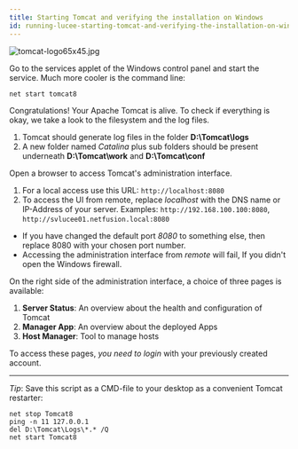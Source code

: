 ```yaml
---
title: Starting Tomcat and verifying the installation on Windows
id: running-lucee-starting-tomcat-and-verifying-the-installation-on-windows
---
```


![tomcat-logo65x45.jpg](https://bitbucket.org/repo/rX87Rq/images/1093758943-tomcat-logo65x45.jpg)

Go to the services applet of the Windows control panel and start the service. Much more cooler is the command line:

```
net start tomcat8
```

Congratulations! Your Apache Tomcat is alive. To check if everything is okay, we take a look to the filesystem and the log files.

1. Tomcat should generate log files in the folder **D:\Tomcat\logs**
2. A new folder named *Catalina* plus sub folders should be present underneath **D:\Tomcat\work** and **D:\Tomcat\conf**

Open a browser to access Tomcat's administration interface.

1. For a local access use this URL: `http://localhost:8080`
2. To access the UI from remote, replace *localhost* with the DNS name or IP-Address of your server.
Examples: `http://192.168.100.100:8080`, `http://svlucee01.netfusion.local:8080`

* If you have changed the default port *8080* to something else, then replace 8080 with your chosen port number.
* Accessing the administration interface from *remote* will fail, If you didn't open the Windows firewall.

On the right side of the administration interface, a choice of three pages is available:

1. **Server Status**: An overview about the health and configuration of Tomcat
2. **Manager App**: An overview about the deployed Apps
3. **Host Manager**: Tool to manage hosts

To access these pages, *you need to login* with your previously created account.

- - -

*Tip*: Save this script as a CMD-file to your desktop as a convenient Tomcat restarter:

```
net stop Tomcat8
ping -n 11 127.0.0.1
del D:\Tomcat\Logs\*.* /Q
net start Tomcat8
```
